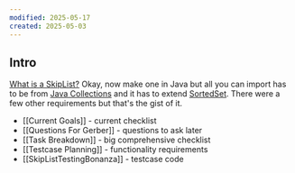 ```yaml
---
modified: 2025-05-17
created: 2025-05-03
---
```

## Intro
[What is a SkipList?](https://en.wikipedia.org/wiki/Skip_list)
Okay, now make one in Java but all you can import has to be from [Java Collections](https://docs.oracle.com/javase/8/docs/api/java/util/Collections.html) and it has to extend [SortedSet](https://docs.oracle.com/javase/8/docs/api/java/util/SortedSet.html). There were a few other requirements but that's the gist of it.

- [[Current Goals]] - current checklist
- [[Questions For Gerber]] - questions to ask later
- [[Task Breakdown]] - big comprehensive checklist
- [[Testcase Planning]] - functionality requirements
- [[SkipListTestingBonanza]] - testcase code